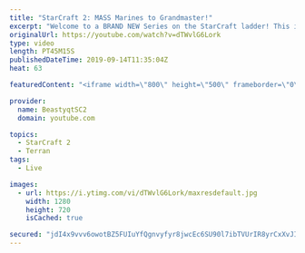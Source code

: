 ```yaml
---
title: "StarCraft 2: MASS Marines to Grandmaster!"
excerpt: "Welcome to a BRAND NEW Series on the StarCraft ladder! This is the \"Mass Marines to Grandmaster\" challenge, where the only attacking unit that I'm allowed to make is Marines - and that's it! I am allowed to make Medivacs just so that the gaemplay is not too monotonous, but I believe I could even make"
originalUrl: https://youtube.com/watch?v=dTWvlG6Lork
type: video
length: PT45M15S
publishedDateTime: 2019-09-14T11:35:04Z
heat: 63

featuredContent: "<iframe width=\"800\" height=\"500\" frameborder=\"0\" src=\"https://www.youtube.com/embed/dTWvlG6Lork\" allow=\"accelerometer; autoplay; encrypted-media; gyroscope; picture-in-picture\" allowfullscreen></iframe>"

provider:
  name: BeastyqtSC2
  domain: youtube.com

topics:
  - StarCraft 2
  - Terran
tags:
  - Live

images:
  - url: https://i.ytimg.com/vi/dTWvlG6Lork/maxresdefault.jpg
    width: 1280
    height: 720
    isCached: true

secured: "jdI4x9vvv6owotBZ5FUIuYfQgnvyfyr8jwcEc6SU90l7ibTVUrIR8yrCxXvJIqTErs+Hw+rKKkLmGYLKueGYceEYzHXP+2BNSzQ+lmFo/iinDTVsvBpObmFWs2dr11NRfa5NT0mfFXnUBGR7Q3z7UVnrgVdGsDLSR48gV7oHmDIlGhbA0HZW/SoZx8Eenc1psXTGLkBLx1SJbVwH4CnZAi3bKgjSZsRMvJ9eg30yIyitsYgZ/jv4dRwCJ8Omr97gEaVTvDkSDQtdL+7kYh7cUhhcW/t/rWw0qyuU/VcXuZvgh3z/15rBUs/3Qsf5P2SlQHQiUxBUDnC/lYZHlLNOSU7bYoAVdKe4za5dK4iO3mEzoFnLfTwGDUS3YMK5hw4JKiZKwgtYDDBs6AMLk2hkPuQRD0lmZB5/bWJhtnkFP+g=;GaANZ1NF/5p8SXNQfJgDdQ=="
---
```


